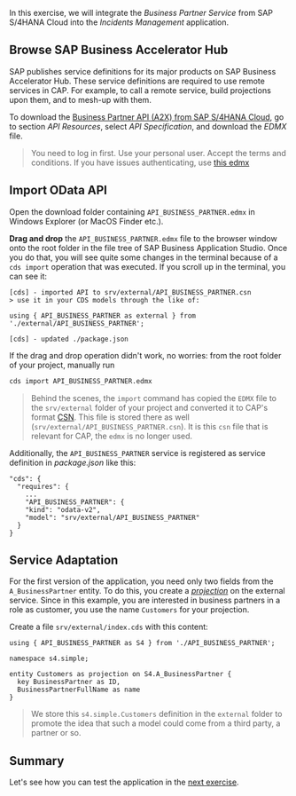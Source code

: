 In this exercise, we will integrate the _Business Partner Service_ from SAP S/4HANA Cloud into the _Incidents Management_ application.

## Browse SAP Business Accelerator Hub

SAP publishes service definitions for its major products on SAP Business Accelerator Hub. These service definitions are required to use remote services in CAP. For example, to call a remote service, build projections upon them, and to mesh-up with them.

To download the [Business Partner API (A2X) from SAP S/4HANA Cloud](https://api.sap.com/api/API_BUSINESS_PARTNER/overview), go to section _API Resources_, select _API Specification_, and download the _EDMX_ file.

> You need to log in first.  Use your personal user.  Accept the terms and conditions. If you have issues authenticating, use [this edmx](../API_BUSINESS_PARTNER.edmx)

## Import OData API

Open the download folder containing `API_BUSINESS_PARTNER.edmx` in Windows Explorer (or MacOS Finder etc.).

**Drag and drop** the `API_BUSINESS_PARTNER.edmx` file to the browser window onto the root folder in the file tree of SAP Business Application Studio.  Once you do that, you will see quite some changes in the terminal because of a `cds import` operation that was executed.  If you scroll up in the terminal, you can see it:

```
[cds] - imported API to srv/external/API_BUSINESS_PARTNER.csn
> use it in your CDS models through the like of:

using { API_BUSINESS_PARTNER as external } from './external/API_BUSINESS_PARTNER';

[cds] - updated ./package.json
```

If the drag and drop operation didn't work, no worries: from the root folder of your project, manually run

```sh
cds import API_BUSINESS_PARTNER.edmx
```

> Behind the scenes, the `import` command has copied the `EDMX` file to the `srv/external` folder of your project and converted it to CAP's format [CSN](https://cap.cloud.sap/docs/cds/csn).  This file is stored there as well (`srv/external/API_BUSINESS_PARTNER.csn`).  It is this `csn` file that is relevant for CAP, the `edmx` is no longer used.

Additionally, the `API_BUSINESS_PARTNER` service is registered as service definition in _package.json_ like this:

```jsonc
"cds": {
  "requires": {
    ...
    "API_BUSINESS_PARTNER": {
    "kind": "odata-v2",
    "model": "srv/external/API_BUSINESS_PARTNER"
  }
}
```


## Service Adaptation

For the first version of the application, you need only two fields from the `A_BusinessPartner` entity. To do this, you create a [_projection_](https://cap.cloud.sap/docs/guides/using-services#model-projections) on the external service. Since in this example, you are interested in business partners in a role as customer, you use the name `Customers` for your projection.

Create a file `srv/external/index.cds` with this content:

```cds
using { API_BUSINESS_PARTNER as S4 } from './API_BUSINESS_PARTNER';

namespace s4.simple;

entity Customers as projection on S4.A_BusinessPartner {
  key BusinessPartner as ID,
  BusinessPartnerFullName as name
}
```

> We store this `s4.simple.Customers` definition in the `external` folder to promote the idea that such a model could come from a third party, a partner or so. 


## Summary

Let's see how you can test the application in the [next exercise](2.-Local-Tests.md).
